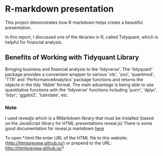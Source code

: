# R-markdown presentation
This project demonstrates how R-markdown helps create a beautiful presentation.

In this report, I discussed one of the libraries in R, called Tidyquant, which is helpful for financial analysis.

## Benefits of Working with Tidyquant Library
Bringing business and financial analysis to the 'tidyverse'. 
The 'tidyquant' package provides a convenient wrapper to various 'xts', 'zoo', 'quantmod', 'TTR' and 'PerformanceAnalytics' package functions and returns the objects in the tidy 'tibble' format. 
The main advantage is being able to use quantitative functions with the 'tidyverse' functions including 'purrr', 'dplyr', 'tidyr', 'ggplot2', 'lubridate', etc. 

### Note
I used revealjs which is a RMarkdown library that must be installed  (based on the JavaScript library for HTML presentations reveal.js)
There is some good documentation for reveal.js markdown [here](https://bookdown.org/yihui/rmarkdown/revealjs.html)

To open *.html file enter URL of the HTML file to this website: (http://htmlpreview.github.io/) or prepend to the URL: http://htmlpreview.github.io/?
